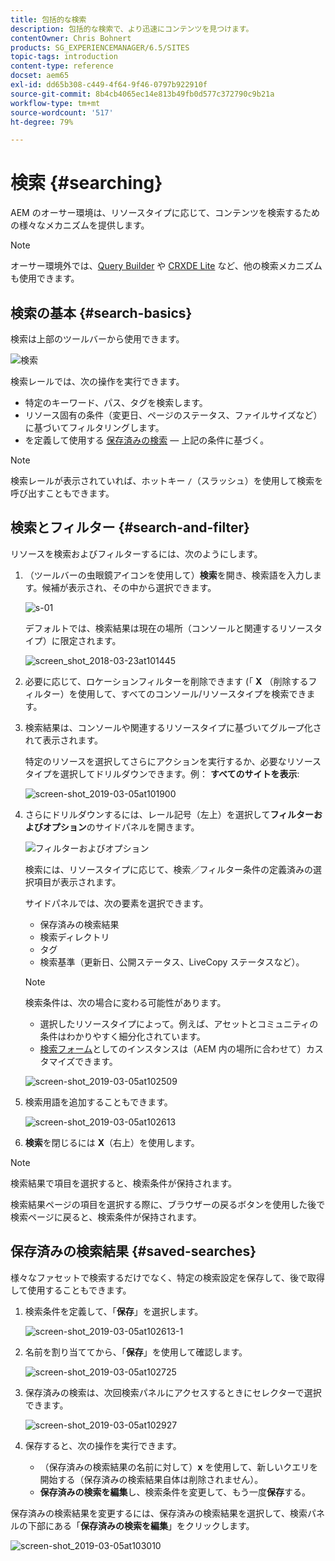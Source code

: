```yaml
---
title: 包括的な検索
description: 包括的な検索で、より迅速にコンテンツを見つけます。
contentOwner: Chris Bohnert
products: SG_EXPERIENCEMANAGER/6.5/SITES
topic-tags: introduction
content-type: reference
docset: aem65
exl-id: dd65b308-c449-4f64-9f46-0797b922910f
source-git-commit: 8b4cb4065ec14e813b49fb0d577c372790c9b21a
workflow-type: tm+mt
source-wordcount: '517'
ht-degree: 79%

---
```


# 検索 {#searching}

AEM のオーサー環境は、リソースタイプに応じて、コンテンツを検索するための様々なメカニズムを提供します。

>[!NOTE]
>
>オーサー環境外では、[Query Builder](/help/sites-developing/querybuilder-api.md) や [CRXDE Lite](/help/sites-developing/developing-with-crxde-lite.md) など、他の検索メカニズムも使用できます。

## 検索の基本 {#search-basics}

検索は上部のツールバーから使用できます。

![検索](do-not-localize/chlimage_1-17.png)

検索レールでは、次の操作を実行できます。

* 特定のキーワード、パス、タグを検索します。
* リソース固有の条件（変更日、ページのステータス、ファイルサイズなど）に基づいてフィルタリングします。
* を定義して使用する [保存済みの検索](#saved-searches)  — 上記の条件に基づく。

>[!NOTE]
>
>検索レールが表示されていれば、ホットキー `/`（スラッシュ）を使用して検索を呼び出すこともできます。

## 検索とフィルター {#search-and-filter}

リソースを検索およびフィルターするには、次のようにします。

1. （ツールバーの虫眼鏡アイコンを使用して）**検索**&#x200B;を開き、検索語を入力します。候補が表示され、その中から選択できます。

   ![s-01](assets/s-01.png)

   デフォルトでは、検索結果は現在の場所（コンソールと関連するリソースタイプ）に限定されます。

   ![screen_shot_2018-03-23at101445](assets/screen_shot_2018-03-23at101445.png)

1. 必要に応じて、ロケーションフィルターを削除できます (「 **X** （削除するフィルター）を使用して、すべてのコンソール/リソースタイプを検索できます。
1. 検索結果は、コンソールや関連するリソースタイプに基づいてグループ化されて表示されます。

   特定のリソースを選択してさらにアクションを実行するか、必要なリソースタイプを選択してドリルダウンできます。例： **すべてのサイトを表示**:

   ![screen-shot_2019-03-05at101900](assets/screen-shot_2019-03-05at101900.png)

1. さらにドリルダウンするには、レール記号（左上）を選択して&#x200B;**フィルターおよびオプション**&#x200B;のサイドパネルを開きます。

   ![フィルターおよびオプション](do-not-localize/screen_shot_2018-03-23at101542.png)

   検索には、リソースタイプに応じて、検索／フィルター条件の定義済みの選択項目が表示されます。

   サイドパネルでは、次の要素を選択できます。

   * 保存済みの検索結果
   * 検索ディレクトリ
   * タグ
   * 検索基準（更新日、公開ステータス、LiveCopy ステータスなど）。

   >[!NOTE]
   >
   >検索条件は、次の場合に変わる可能性があります。
   >
   >
   >
   >    * 選択したリソースタイプによって。例えば、アセットとコミュニティの条件はわかりやすく細分化されています。
   >    * [検索フォーム](/help/sites-administering/search-forms.md)としてのインスタンスは（AEM 内の場所に合わせて）カスタマイズできます。
   >
   >

   ![screen-shot_2019-03-05at102509](assets/screen-shot_2019-03-05at102509.png)

1. 検索用語を追加することもできます。

   ![screen-shot_2019-03-05at102613](assets/screen-shot_2019-03-05at102613.png)

1. **検索**&#x200B;を閉じるには **X**（右上）を使用します。

>[!NOTE]
>
>検索結果で項目を選択すると、検索条件が保持されます。
>
>検索結果ページの項目を選択する際に、ブラウザーの戻るボタンを使用した後で検索ページに戻ると、検索条件が保持されます。

## 保存済みの検索結果 {#saved-searches}

様々なファセットで検索するだけでなく、特定の検索設定を保存して、後で取得して使用することもできます。

1. 検索条件を定義して、「**保存**」を選択します。

   ![screen-shot_2019-03-05at102613-1](assets/screen-shot_2019-03-05at102613-1.png)

1. 名前を割り当ててから、「**保存**」を使用して確認します。

   ![screen-shot_2019-03-05at102725](assets/screen-shot_2019-03-05at102725.png)

1. 保存済みの検索は、次回検索パネルにアクセスするときにセレクターで選択できます。

   ![screen-shot_2019-03-05at102927](assets/screen-shot_2019-03-05at102927.png)

1. 保存すると、次の操作を実行できます。

   * （保存済みの検索結果の名前に対して）**x** を使用して、新しいクエリを開始する（保存済みの検索結果自体は削除されません）。
   * **保存済みの検索を編集**&#x200B;し、検索条件を変更して、もう一度&#x200B;**保存**&#x200B;する。

保存済みの検索結果を変更するには、保存済みの検索結果を選択して、検索パネルの下部にある「**保存済みの検索を編集**」をクリックします。

![screen-shot_2019-03-05at103010](assets/screen-shot_2019-03-05at103010.png)
